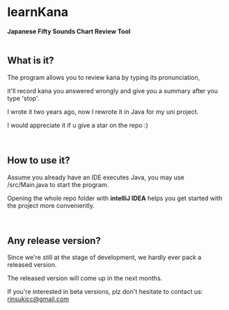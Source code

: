 <h1>learnKana</h1>
<b>Japanese Fifty Sounds Chart Review Tool</b><br/><br/>

<h2>What is it?</h2>

The program allows you to review kana by typing its pronunciation,

it'll record kana you answered wrongly and give you a summary after you type 'stop'. 

I wrote it two years ago, now I rewrote it in Java for my uni project.

I would appreciate it if u give a star on the repo :)

<br/>

<h2>How to use it?</h2>

Assume you already have an IDE executes Java, you may use /src/Main.java to start the program.

Opening the whole repo folder with <b>intelliJ IDEA</b> helps you get started with the project more conveniently.

<br/>

<h2>Any release version?</h2>

Since we're still at the stage of development, we hardly ever pack a released version.

The released version will come up in the next months.

If you're interested in beta versions, plz don't hesitate to contact us: rinsukicc@gmail.com
